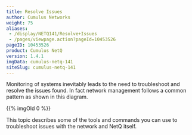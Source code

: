 ```yaml
---
title: Resolve Issues
author: Cumulus Networks
weight: 75
aliases:
 - /display/NETQ141/Resolve+Issues
 - /pages/viewpage.action?pageId=10453526
pageID: 10453526
product: Cumulus NetQ
version: 1.4.1
imgData: cumulus-netq-141
siteSlug: cumulus-netq-141
---
```

Monitoring of systems inevitably leads to the need to troubleshoot and
resolve the issues found. In fact network management follows a common
pattern as shown in this diagram.

{{% imgOld 0 %}}

This topic describes some of the tools and commands you can use to
troubleshoot issues with the network and NetQ itself.
